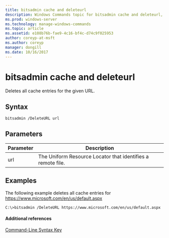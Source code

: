 ```yaml
---
title: bitsadmin cache and deleteurl
description: Windows Commands topic for bitsadmin cache and deleteurl, which deletes all cache entries for the given URL.
ms.prod: windows-server
ms.technology: manage-windows-commands
ms.topic: article
ms.assetid: e108b76b-fae9-4c16-bf4c-d74c9f025953
author: coreyp-at-msft
ms.author: coreyp
manager: dongill
ms.date: 10/16/2017
---
```


# bitsadmin cache and deleteurl

Deletes all cache entries for the given URL.

## Syntax

```
bitsadmin /DeleteURL url
```

## Parameters

|Parameter|Description|
|---------|-----------|
|url|The Uniform Resource Locator that identifies a remote file.|

## <a name=BKMK_examples></a>Examples

The following example deletes all cache entries for https://www.microsoft.com/en/us/default.aspx
```
C:\>bitsadmin /DeleteURL https://www.microsoft.com/en/us/default.aspx 
```

#### Additional references

[Command-Line Syntax Key](command-line-syntax-key.md)